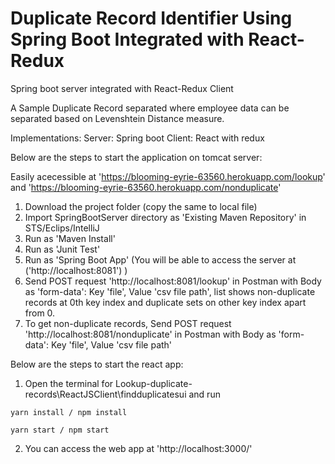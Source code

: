 # Duplicate Record Identifier Using Spring Boot Integrated with React-Redux

Spring boot server integrated with React-Redux Client

A Sample Duplicate Record separated where employee data can be separated based on Levenshtein Distance measure.

Implementations:
Server: Spring boot
Client: React with redux

Below are the steps to start the application on tomcat server:

Easily acecessible at 'https://blooming-eyrie-63560.herokuapp.com/lookup' and 'https://blooming-eyrie-63560.herokuapp.com/nonduplicate'

1. Download the project folder (copy the same to local file)
2. Import SpringBootServer directory as 'Existing Maven Repository' in STS/Eclips/IntelliJ
3. Run as 'Maven Install'
4. Run as 'Junit Test'
5. Run as 'Spring Boot App' (You will be able to access the server at ('http://localhost:8081') )
6. Send POST request 'http://localhost:8081/lookup' in Postman with Body as 'form-data': Key 'file', Value 'csv file path', list shows non-duplicate records at 0th key index and duplicate sets on other key index apart from 0.
7. To get non-duplicate records, Send POST request 'http://localhost:8081/nonduplicate' in Postman with Body as 'form-data': Key 'file', Value 'csv file path' 


Below are the steps to start the react app:
1. Open the terminal for Lookup-duplicate-records\ReactJSClient\findduplicatesui and run 
  ```
  yarn install / npm install
  ```
  ```
  yarn start / npm start
  ```
2. You can access the web app at 'http://localhost:3000/'

